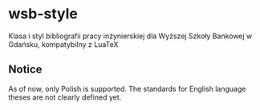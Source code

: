 # wsb-style
Klasa i styl bibliografii pracy inżynierskiej dla Wyższej Szkoły Bankowej w Gdańsku, kompatybilny z LuaTeX

## Notice
As of now, only Polish is supported. The standards for English language theses are not clearly defined yet.
